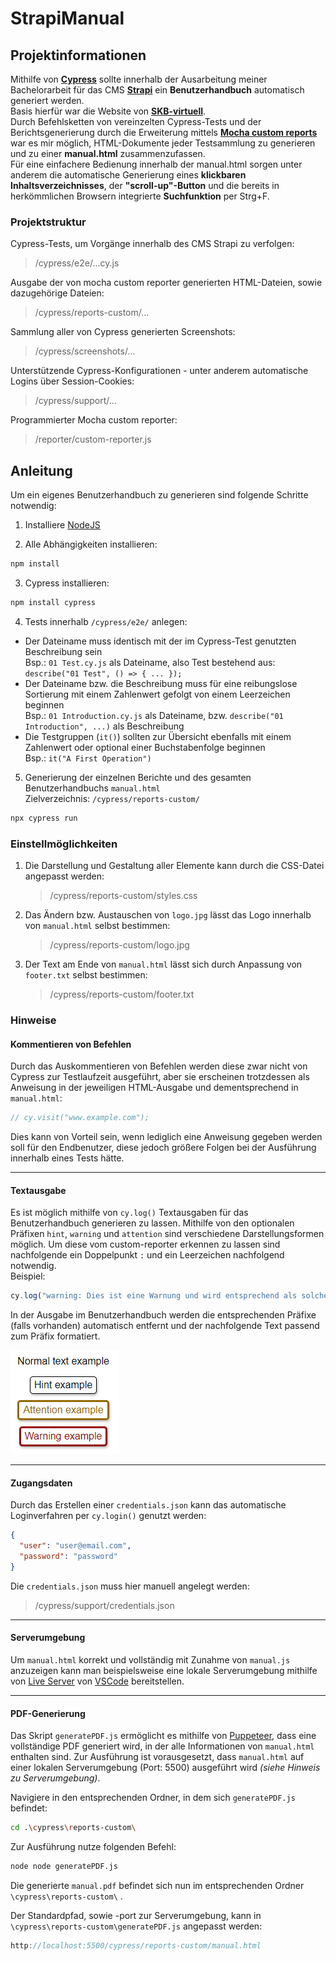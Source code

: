 # StrapiManual

## Projektinformationen

Mithilfe von **[Cypress](https://www.cypress.io/)** sollte innerhalb der Ausarbeitung meiner Bachelorarbeit für das CMS **[Strapi](https://strapi.io/)** ein **Benutzerhandbuch** automatisch generiert werden.  
Basis hierfür war die Website von **[SKB-virtuell](https://skb-virtuell.de/)**.  
Durch Befehlsketten von vereinzelten Cypress-Tests und der Berichtsgenerierung durch die Erweiterung mittels **[Mocha custom reports](https://mochajs.org/api/)** war es mir möglich, HTML-Dokumente jeder Testsammlung zu generieren und zu einer **manual.html** zusammenzufassen.  
Für eine einfachere Bedienung innerhalb der manual.html sorgen unter anderem die automatische Generierung eines **klickbaren Inhaltsverzeichnisses**, der **"scroll-up"-Button** und die bereits in herkömmlichen Browsern integrierte **Suchfunktion** per Strg+F.

### Projektstruktur

Cypress-Tests, um Vorgänge innerhalb des CMS Strapi zu verfolgen:

> /cypress/e2e/...cy.js

Ausgabe der von mocha custom reporter generierten HTML-Dateien, sowie dazugehörige Dateien:

> /cypress/reports-custom/...

Sammlung aller von Cypress generierten Screenshots:

> /cypress/screenshots/...

Unterstützende Cypress-Konfigurationen - unter anderem automatische Logins über Session-Cookies:

> /cypress/support/...

Programmierter Mocha custom reporter:

> /reporter/custom-reporter.js

## Anleitung

Um ein eigenes Benutzerhandbuch zu generieren sind folgende Schritte notwendig:

1. Installiere [NodeJS](https://nodejs.org/)

2. Alle Abhängigkeiten installieren:

```bash
npm install
```

3. Cypress installieren:

```bash
npm install cypress
```

4. Tests innerhalb `/cypress/e2e/` anlegen:

- Der Dateiname muss identisch mit der im Cypress-Test genutzten Beschreibung sein  
  Bsp.: `01 Test.cy.js` als Dateiname, also Test bestehend aus: `describe("01 Test", () => { ... });`
- Der Dateiname bzw. die Beschreibung muss für eine reibungslose Sortierung mit einem Zahlenwert gefolgt von einem Leerzeichen beginnen  
  Bsp.: `01 Introduction.cy.js` als Dateiname, bzw. `describe("01 Introduction", ...)` als Beschreibung
- Die Testgruppen (`it()`) sollten zur Übersicht ebenfalls mit einem Zahlenwert oder optional einer Buchstabenfolge beginnen  
  Bsp.: `it("A First Operation")`

5. Generierung der einzelnen Berichte und des gesamten Benutzerhandbuchs `manual.html`  
   Zielverzeichnis: `/cypress/reports-custom/`

```bash
npx cypress run
```

### Einstellmöglichkeiten

1. Die Darstellung und Gestaltung aller Elemente kann durch die CSS-Datei angepasst werden:

   > /cypress/reports-custom/styles.css

2. Das Ändern bzw. Austauschen von `logo.jpg` lässt das Logo innerhalb von `manual.html` selbst bestimmen:

   > /cypress/reports-custom/logo.jpg

3. Der Text am Ende von `manual.html` lässt sich durch Anpassung von `footer.txt` selbst bestimmen:
   > /cypress/reports-custom/footer.txt

### Hinweise

#### Kommentieren von Befehlen

Durch das Auskommentieren von Befehlen werden diese zwar nicht von Cypress zur Testlaufzeit ausgeführt, aber sie erscheinen trotzdessen als Anweisung in der jeweiligen HTML-Ausgabe und dementsprechend in `manual.html`:

```javascript
// cy.visit("www.example.com");
```

Dies kann von Vorteil sein, wenn lediglich eine Anweisung gegeben werden soll für den Endbenutzer, diese jedoch größere Folgen bei der Ausführung innerhalb eines Tests hätte.

---

#### Textausgabe

Es ist möglich mithilfe von `cy.log()` Textausgaben für das Benutzerhandbuch generieren zu lassen. Mithilfe von den optionalen Präfixen `hint`, `warning` und `attention` sind verschiedene Darstellungsformen möglich. Um diese vom custom-reporter erkennen zu lassen sind nachfolgende ein Doppelpunkt `:` und ein Leerzeichen nachfolgend notwendig.  
Beispiel:

```javascript
cy.log("warning: Dies ist eine Warnung und wird entsprechend als solche hervorgehoben!");
```

In der Ausgabe im Benutzerhandbuch werden die entsprechenden Präfixe (falls vorhanden) automatisch entfernt und der nachfolgende Text passend zum Präfix formatiert.

![log-examples](assets/log-examples.png)

---

#### Zugangsdaten

Durch das Erstellen einer `credentials.json` kann das automatische Loginverfahren per `cy.login()` genutzt werden:

```json
{
  "user": "user@email.com",
  "password": "password"
}
```

Die `credentials.json` muss hier manuell angelegt werden:

> /cypress/support/credentials.json

---

#### Serverumgebung

Um `manual.html` korrekt und vollständig mit Zunahme von `manual.js` anzuzeigen kann man beispielsweise eine lokale Serverumgebung mithilfe von [Live Server](https://marketplace.visualstudio.com/items?itemName=ritwickdey.LiveServer) von [VSCode](https://code.visualstudio.com/) bereitstellen.

---

#### PDF-Generierung

Das Skript `generatePDF.js` ermöglicht es mithilfe von [Puppeteer](https://pptr.dev/), dass eine vollständige PDF generiert wird, in der alle Informationen von `manual.html` enthalten sind. Zur Ausführung ist vorausgesetzt, dass `manual.html` auf einer lokalen Serverumgebung (Port: 5500) ausgeführt wird _(siehe Hinweis zu Serverumgebung)_.

Navigiere in den entsprechenden Ordner, in dem sich `generatePDF.js` befindet:

```bash
cd .\cypress\reports-custom\
```

Zur Ausführung nutze folgenden Befehl:

```bash
node node generatePDF.js
```

Die generierte `manual.pdf` befindet sich nun im entsprechenden Ordner `\cypress\reports-custom\` .

Der Standardpfad, sowie -port zur Serverumgebung, kann in `\cypress\reports-custom\generatePDF.js` angepasst werden:

```javascript
http://localhost:5500/cypress/reports-custom/manual.html
```
